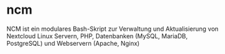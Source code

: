 # ncm
NCM ist ein modulares Bash-Skript zur Verwaltung und Aktualisierung von Nextcloud Linux Servern, PHP, Datenbanken (MySQL, MariaDB, PostgreSQL) und Webservern (Apache, Nginx)
